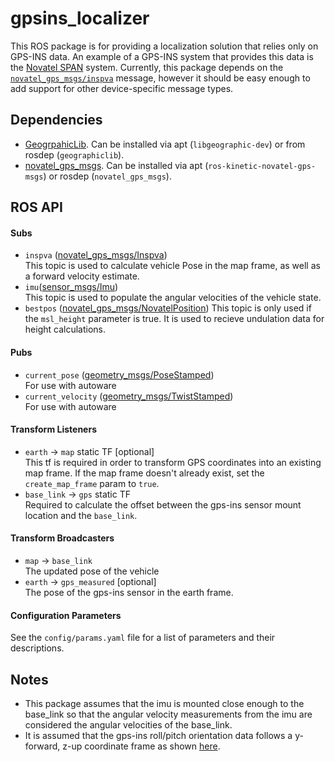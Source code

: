 # gpsins_localizer

This ROS package is for providing a localization solution that relies only on
GPS-INS data. An example of a GPS-INS system that provides this data is the
[Novatel SPAN](https://www.novatel.com/products/span-gnss-inertial-systems/)
system. Currently, this package depends on the
[`novatel_gps_msgs/inspva`](https://github.com/swri-robotics/novatel_gps_driver/blob/master/novatel_gps_msgs/msg/Inspva.msg)
message, however it should be easy enough to add support for other
device-specific message types.

## Dependencies

- [GeogrpahicLib](https://sourceforge.net/projects/geographiclib/). Can be installed via apt (`libgeographic-dev`) or from rosdep (`geographiclib`).
- [novatel_gps_msgs](https://github.com/swri-robotics/novatel_gps_driver/blob/master/novatel_gps_msgs). Can be installed via apt (`ros-kinetic-novatel-gps-msgs`) or rosdep (`novatel_gps_msgs`).

## ROS API

#### Subs

- `inspva` ([novatel_gps_msgs/Inspva](https://github.com/swri-robotics/novatel_gps_driver/blob/master/novatel_gps_msgs/msg/Inspva.msg))  
This topic is used to calculate vehicle Pose in the map frame, as well as a forward velocity estimate.
- `imu`([sensor_msgs/Imu](http://docs.ros.org/melodic/api/sensor_msgs/html/msg/Imu.html))  
This topic is used to populate the angular velocities of the vehicle state.
- `bestpos` ([novatel_gps_msgs/NovatelPosition](https://github.com/swri-robotics/novatel_gps_driver/blob/master/novatel_gps_msgs/msg/NovatelPosition.msg))
This topic is only used if the `msl_height` parameter is true.
It is used to recieve undulation data for height calculations.

#### Pubs

- `current_pose` ([geometry_msgs/PoseStamped](http://docs.ros.org/api/geometry_msgs/html/msg/PoseStamped.html))  
For use with autoware
- `current_velocity` ([geometry_msgs/TwistStamped](http://docs.ros.org/api/geometry_msgs/html/msg/TwistStamped.html))  
For use with autoware

#### Transform Listeners

- `earth` -> `map` static TF [optional]  
This tf is required in order to transform GPS coordinates into an existing map frame. If the map frame doesn't already exist, set the `create_map_frame` param to `true`.
- `base_link` -> `gps` static TF  
Required to calculate the offset between the gps-ins sensor mount location and the `base_link`.

#### Transform Broadcasters

- `map` -> `base_link`  
The updated pose of the vehicle
- `earth` -> `gps_measured` [optional]  
The pose of the gps-ins sensor in the earth frame.

#### Configuration Parameters

See the `config/params.yaml` file for a list of parameters and their descriptions.

## Notes

- This package assumes that the imu is mounted close enough to the base_link so that the angular velocity measurements from the imu are considered the angular velocities of the base_link.
- It is assumed that the gps-ins roll/pitch orientation data follows a y-forward, z-up coordinate frame as shown [here](https://docs.novatel.com/OEM7/Content/Resources/Images/Vehicle%20Body%20Frame%20Airplane_372x378.png).
